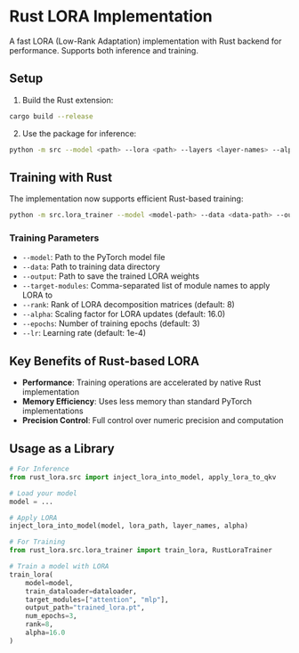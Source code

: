 # Rust LORA Implementation

A fast LORA (Low-Rank Adaptation) implementation with Rust backend for performance. Supports both inference and training.

## Setup

1. Build the Rust extension:
```bash
cargo build --release
```

2. Use the package for inference:
```bash
python -m src --model <path> --lora <path> --layers <layer-names> --alpha <value> --output <path>
```

## Training with Rust

The implementation now supports efficient Rust-based training:

```bash
python -m src.lora_trainer --model <model-path> --data <data-path> --output <output-path> --target-modules <modules> --rank 8 --alpha 16.0 --epochs 3 --lr 1e-4
```

### Training Parameters

- `--model`: Path to the PyTorch model file
- `--data`: Path to training data directory
- `--output`: Path to save the trained LORA weights
- `--target-modules`: Comma-separated list of module names to apply LORA to
- `--rank`: Rank of LORA decomposition matrices (default: 8)
- `--alpha`: Scaling factor for LORA updates (default: 16.0)
- `--epochs`: Number of training epochs (default: 3)
- `--lr`: Learning rate (default: 1e-4)

## Key Benefits of Rust-based LORA

- **Performance**: Training operations are accelerated by native Rust implementation
- **Memory Efficiency**: Uses less memory than standard PyTorch implementations
- **Precision Control**: Full control over numeric precision and computation

## Usage as a Library

```python
# For Inference
from rust_lora.src import inject_lora_into_model, apply_lora_to_qkv

# Load your model
model = ...

# Apply LORA
inject_lora_into_model(model, lora_path, layer_names, alpha)

# For Training
from rust_lora.src.lora_trainer import train_lora, RustLoraTrainer

# Train a model with LORA
train_lora(
    model=model,
    train_dataloader=dataloader,
    target_modules=["attention", "mlp"],
    output_path="trained_lora.pt",
    num_epochs=3,
    rank=8,
    alpha=16.0
) 